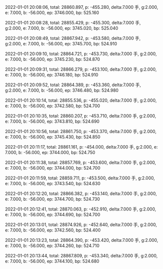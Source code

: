 2022-01-01 20:08:06, total: 28860.897, p: -455.280, delta:7.000 手, g:2.000, e: 7.000, b: -56.000, ep: 3746.000, bp: 525.160

2022-01-01 20:08:28, total: 28855.429, p: -455.300, delta:7.000 手, g:2.000, e: 7.000, b: -56.000, ep: 3745.020, bp: 525.040

2022-01-01 20:08:49, total: 28867.942, p: -453.580, delta:7.000 手, g:2.000, e: 7.000, b: -56.000, ep: 3745.700, bp: 524.910

2022-01-01 20:09:10, total: 28864.721, p: -453.730, delta:7.000 手, g:2.000, e: 7.000, b: -56.000, ep: 3745.230, bp: 524.870

2022-01-01 20:09:31, total: 28866.279, p: -453.100, delta:7.000 手, g:2.000, e: 7.000, b: -56.000, ep: 3746.180, bp: 524.910

2022-01-01 20:09:52, total: 28864.389, p: -453.360, delta:7.000 手, g:2.000, e: 7.000, b: -56.000, ep: 3746.480, bp: 524.980

2022-01-01 20:10:14, total: 28855.536, p: -455.020, delta:7.000 手, g:2.000, e: 7.000, b: -56.000, ep: 3742.580, bp: 524.700

2022-01-01 20:10:35, total: 28860.207, p: -453.710, delta:7.000 手, g:2.000, e: 7.000, b: -56.000, ep: 3743.810, bp: 524.690

2022-01-01 20:10:56, total: 28861.750, p: -453.370, delta:7.000 手, g:2.000, e: 7.000, b: -56.000, ep: 3745.430, bp: 524.850

2022-01-01 20:11:17, total: 28861.161, p: -454.000, delta:7.000 手, g:2.000, e: 7.000, b: -56.000, ep: 3744.000, bp: 524.750

2022-01-01 20:11:38, total: 28857.769, p: -453.600, delta:7.000 手, g:2.000, e: 7.000, b: -56.000, ep: 3744.000, bp: 524.700

2022-01-01 20:11:59, total: 28859.711, p: -453.500, delta:7.000 手, g:2.000, e: 7.000, b: -56.000, ep: 3743.540, bp: 524.630

2022-01-01 20:12:20, total: 28866.382, p: -453.140, delta:7.000 手, g:2.000, e: 7.000, b: -56.000, ep: 3744.700, bp: 524.730

2022-01-01 20:12:41, total: 28870.063, p: -452.910, delta:7.000 手, g:2.000, e: 7.000, b: -56.000, ep: 3744.690, bp: 524.700

2022-01-01 20:13:01, total: 28874.926, p: -452.640, delta:7.000 手, g:2.000, e: 7.000, b: -56.000, ep: 3742.560, bp: 524.400

2022-01-01 20:13:23, total: 28864.390, p: -453.420, delta:7.000 手, g:2.000, e: 7.000, b: -56.000, ep: 3744.260, bp: 524.710

2022-01-01 20:13:44, total: 28867.809, p: -453.340, delta:7.000 手, g:2.000, e: 7.000, b: -56.000, ep: 3744.100, bp: 524.680
